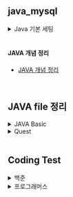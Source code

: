 ## java_mysql

<details>
<summary>Java 기본 세팅</summary>

#### Main package
- java:17

#### CLI with Dockerfile and compose.xml : duration 150.4s
```
# --project-name is docker container name
~$ docker-compose --project-name java_mysql up -d --build
```
#### samples
- [src/Sameple.java](./src/Sample.java)

</details>

<br/>

#### JAVA 개념 정리
- [JAVA 개념 정리](https://github.com/YugyeongJo/study_javas/wiki)

<br/>

## JAVA file 정리
<details>
<summary>JAVA Basic</summary>

|구분|파일명|적용내용|파일내용|비고|
|--|--|--|--|--|
|1|[Main](./src/main/java/co_templates/Main.java)|기본 template|기본 template <br> print()|파일명과 class명 일치 필수 <br> System.out.println()|
|2|[DataTypes](./src/main/java/co_templates/DataTypes.java)|datatype(int, bool, string, float)|기본적인 datatype|변수 선언 시 datatype 지정 필수|
|3|[Scanners](./src/main/java/co_templates/Scanners.java)|scanner|scanner 활용하여 외부 입력값 받기||
|4|[Booleans](./src/main/java/co_templates/Booleans.java)|datatype(boolean)|논리자료형 datatype <br> && / ! |&& : and <br> ! : not 의미|
|5|[Ifs](./src/main/java/co_templates/Ifs.java)|if 구문|if 구문||
|6|[LoopsFors](./src/main/java/co_templates/LoopsFors.java)|for 구문|for 구문 <br> 1) for-loop <br> 2) for-each|for-loop : range 범위를 가지고 for문 적용 <br> for-each : list 자체를 넣어서 for문 적용|
|7|[LoopsWhiles](./src/main/java/co_templates/LoopsWhiles.java)|while & break 구문|while & break 구문||
|8|[DataTypeStrings](./src/main/java/co_templates/DataTypeStrings.java)|datatype(string)|문자형 datatype <br> length() / concat() / replaceAll()|length() : 길이 확인 <br> concat() : 결합 <br> 대체|
|9|[DataTypeArrayLists](./src/main/java/co_templates/DataTypeArrayLists.java)|arraylist <br> add(), get(), size(), remove(), set(), clear()|arraylist 형태(List)로 data 저장, 출력, 삭제, 교체|순서 포함 O|
|10|[DatatypeHashMaps](./src/main/java/co_templates/DatatypeHashMaps.java)|hashmap <br> put(), get(), size(), remove(), clear(), keyset(), values()|hashmap 형태(Dictionary)로 data 저장, 출력, 삭제, key값만 출력, value값만 출력|순서 포함 X, 랜덤으로 출력|
|11|[TypeCastIntegers](./src/main/java/co_templates/TypeCastIntegers.java)|Integer.parseInt()|string타입의 숫자를 int타입으로 변환||
|12|[OopCasts](./src/main/java/co_templates/OopCasts.java)|casting datatype|object를 활용하여 data의 다양한 객체타입 지정|data 활용시 casting 필요|
|14|[MethodsMain](./src/main/java/co_templates/MethodsMain.java)|function 기본 구조|function 기본 구조||
|15|[MethodsSubs](./src/main/java/co_templates/MethodsSubs.java)|Main에서 function 호출|Main에서 function 호출||
|16|[TryCatchsMain](./src/main/java/co_templates/TryCatchsMain.java)|Try Catch 구문|Try Catch 구문|Catch로 빠졌을 경우 (Exception e) 활용|
|17|[TryCatchsSubs](./src/main/java/co_templates/TryCatchsSubs.java)|Try Catch 구문|Try Catch 구문|Catch로 빠졌을 경우 (Exception e) 활용|
|18|[PolymorphismMain](./src/main/java/co_templates/PolymorphismMain.java)|polymorphism 다형성|polymorphism 다형성||
|19|[PolymorphismAnimal](./src/main/java/co_templates/PolymorphismAnimal.java)|polymorphism 다형성|polymorphism 다형성||
|20|[PolymorphismDog](./src/main/java/co_templates/PolymorphismDog.java)|polymorphism 다형성|polymorphism 다형성||
|21|[PolymorphismPig](./src/main/java/co_templates/PolymorphismPig.java)|polymorphism 다형성|polymorphism 다형성||
|22|[EncapsulationMain](./src/main/java/co_templates/EncapsulationMain.java)|Encapsulation 캡슐화|Encapsulation 캡슐화||
|23|[EncapsulationAnimal](./src/main/java/co_templates/EncapsulationAnimal.java)|Encapsulation 캡슐화|Encapsulation 캡슐화||

</details>

<details>
<summary>Quest</summary>

|구분|파일명|적용내용|파일내용|비고|
|--|--|--|--|--|
|1|[Additions](./src/main/java/quests/Additions.java)|Scanner|Scanner 사용하여 입력받은 값 합산하기||
|2|[ForsIfs](./src/main/java/quests/ForsIfs.java)|For 구문 <br> 지수연산|입력값 지수연산하여 4의 배수인지 확인하기||
|3|[WhilesIfsBreak](./src/main/java/quests/WhilesIfsBreak.java)|While & break 구문|점수에 따른 학점 계산하기||
|4|[pollsWithoutDB](./src/main/java/quests/pollsWithoutDB.java)|ArrayList(add, get) <br> for-loop문 <br> for-each문|영화 선호도 설문조사하기||
|5|[problemsWithoutDB](./src/main/java/quests/problemsWithoutDB.java)|ArrayList(add, get) <br> HashMap(put)|문제 출제 후 답항 입력받기||
|6|[AdditionsMain](./src/main/java/quests/AdditionsMain.java)<br>[AdditionsSub](./src/main/java/quests/AdditionsSub.java)|Scanner, function|입력값 합산 function으로 호출하기||
|7|[ArithmeticsMain](./src/main/java/quests/ArithmeticsMain.java)<br>[AdditionsSub](./src/main/java/quests/AdditionsSub.java)<br>[ArithmeticsInputOutput](./src/main/java/quests/ArithmeticsInputOutput.java)|try-catch, fucntion|try-catch문 활용한 사칙연산 function 호출||
|9|||||
|10|||||

</details>

<br/>

## Coding Test
<details>

  <summary>백준</summary>

  |구분|소스|문제설명|출처|
  |--|--|--|--|
  |입출력과 사칙연산|[JAVA](./src/codingtests/Beakjoon/B2557.java)|Hello World!를 출력|[백준 2557](https://www.acmicpc.net/problem/2557)|

</details>

<details>
  <summary>프로그래머스</summary>
  
  |NO|구분|소스|문제설명|출처|
  |--|--|--|--|--|
  |1|입문문제|[JAVA](./src/codingtests/programmers/P120810.java)|나머지 구하기|[프로그래머스 120810](https://school.programmers.co.kr/learn/courses/30/lessons/120810)|
  
</details>